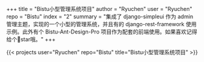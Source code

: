 +++
title = "Bistu小型管理系统项目"
author = "Ryuchen"
user = "Ryuchen"
repo = "Bistu"
index = "2"
summary = "集成了 django-simpleui 作为 admin 管理主题，实现的一个小型的管理系统，并且有的 django-rest-framework 使用示例。此外有个 Bistu-Ant-Design-Pro 项目作为配套的前端使用。如果喜欢记得给个🌟star哦。"
+++

{{< projects user="Ryuchen" repo="Bistu" title="Bistu小型管理系统项目" >}}
